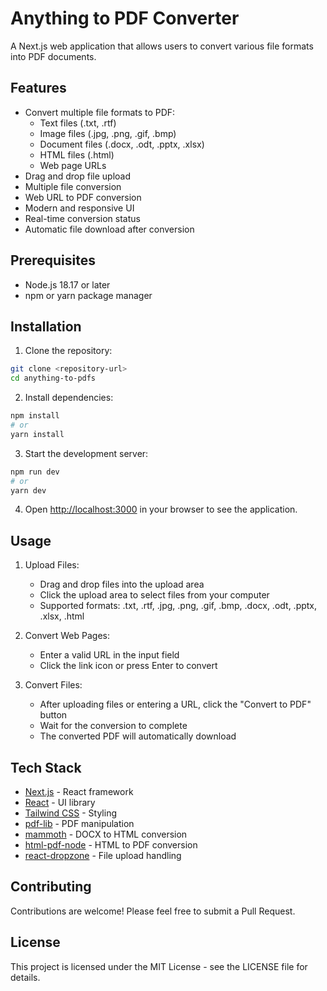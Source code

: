 # Anything to PDF Converter

A Next.js web application that allows users to convert various file formats into PDF documents.

## Features

- Convert multiple file formats to PDF:
  - Text files (.txt, .rtf)
  - Image files (.jpg, .png, .gif, .bmp)
  - Document files (.docx, .odt, .pptx, .xlsx)
  - HTML files (.html)
  - Web page URLs
- Drag and drop file upload
- Multiple file conversion
- Web URL to PDF conversion
- Modern and responsive UI
- Real-time conversion status
- Automatic file download after conversion

## Prerequisites

- Node.js 18.17 or later
- npm or yarn package manager

## Installation

1. Clone the repository:
```bash
git clone <repository-url>
cd anything-to-pdfs
```

2. Install dependencies:
```bash
npm install
# or
yarn install
```

3. Start the development server:
```bash
npm run dev
# or
yarn dev
```

4. Open [http://localhost:3000](http://localhost:3000) in your browser to see the application.

## Usage

1. Upload Files:
   - Drag and drop files into the upload area
   - Click the upload area to select files from your computer
   - Supported formats: .txt, .rtf, .jpg, .png, .gif, .bmp, .docx, .odt, .pptx, .xlsx, .html

2. Convert Web Pages:
   - Enter a valid URL in the input field
   - Click the link icon or press Enter to convert

3. Convert Files:
   - After uploading files or entering a URL, click the "Convert to PDF" button
   - Wait for the conversion to complete
   - The converted PDF will automatically download

## Tech Stack

- [Next.js](https://nextjs.org/) - React framework
- [React](https://reactjs.org/) - UI library
- [Tailwind CSS](https://tailwindcss.com/) - Styling
- [pdf-lib](https://pdf-lib.js.org/) - PDF manipulation
- [mammoth](https://github.com/mwilliamson/mammoth.js) - DOCX to HTML conversion
- [html-pdf-node](https://www.npmjs.com/package/html-pdf-node) - HTML to PDF conversion
- [react-dropzone](https://react-dropzone.js.org/) - File upload handling

## Contributing

Contributions are welcome! Please feel free to submit a Pull Request.

## License

This project is licensed under the MIT License - see the LICENSE file for details.

